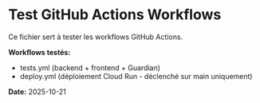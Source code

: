 # Test GitHub Actions Workflows

Ce fichier sert à tester les workflows GitHub Actions.

**Workflows testés:**
- tests.yml (backend + frontend + Guardian)
- deploy.yml (déploiement Cloud Run - déclenché sur main uniquement)

**Date:** 2025-10-21

